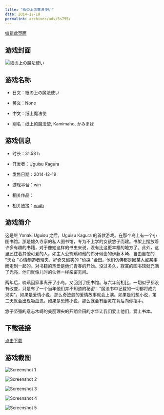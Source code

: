 ```yaml
---
title: "紙の上の魔法使い"
date: 2014-12-19
permalink: archives/adv/5s795/
---
```

[编辑此页面](https://github.com/ACG-3/ADV3-source/blob/main/source/_posts/%E6%B0%B4%E8%91%AC%E9%8A%80%E8%B2%A8%E3%81%AE%E3%82%A4%E3%82%B9%E3%83%88%E3%83%AA%E3%82%A2.md)

## 游戏封面

![紙の上の魔法使い](https://pan.timero.xyz/d/onedrive/img_lib_001/%E6%B0%B4%E8%91%AC%E9%8A%80%E8%B2%A8%E3%81%AE%E3%82%A4%E3%82%B9%E3%83%88%E3%83%AA%E3%82%A2_cover.avif)


## 游戏名称

- 日文：紙の上の魔法使い
- 英文：None
- 中文：纸上魔法使

- 别名：纸上的魔法使, Kamimaho, かみまほ


## 游戏信息

- 时长：31.58 h
- 开发者：Uguisu Kagura
- 发售日期：2014-12-19
- 游戏平台：win
- 相关作品：

- 相关链接：[vndb](https://vndb.org/v15871)


## 游戏简介

这是继 Yonaki Uguisu 之后，Uguisu Kagura 的首款游戏。在那个岛上有一个小图书馆。那是雄久寺家的私人图书馆，专为不上学的女孩悠子而建。书架上摆放着许多有趣的书籍，对于像她这样的书虫来说，没有比这更幸福的地方了。此外，这里还住着其他可爱的人，如主人公琉璃和他的伶牙俐齿的伊藤木崎、自由自在的 "天女 "心情制造者理央、好奇又诚实的 "侦探 "金田。他们仿佛都是因某人或某事而走到一起的。对书籍的热爱是他们青春的开始。没过多久，寂寞的图书馆就充满了光亮，他们就像儿时的伙伴一样亲密无间。

两年后，琉璃因家事离开了小岛，又回到了图书馆。与六年前相比，一切似乎都没有改变，只是有了一个当年他们并不知道的秘密："魔法书中记载的一切都将成为现实"。如果是爱情小说，那么奇迹般的爱情故事就会上演。如果是幻想小说，第二天就会出现吸血鬼。如果是恐怖小说，那么就会有幽灵在背后向你招手。

悠子坚强的意志木崎的美丽理央的开朗金田的才华让我们爱上他们，爱上书本。




## 下载链接

[点击下载](https://pan.timero.xyz/onedrive/adv_lib_001/%E6%B0%B4%E8%91%AC%E9%8A%80%E8%B2%A8%E3%81%AE%E3%82%A4%E3%82%B9%E3%83%88%E3%83%AA%E3%82%A2)


## 游戏截图


![Screenshot 1](https://pan.timero.xyz/d/onedrive/img_lib_001/%E6%B0%B4%E8%91%AC%E9%8A%80%E8%B2%A8%E3%81%AE%E3%82%A4%E3%82%B9%E3%83%88%E3%83%AA%E3%82%A2_Screenshot_1.avif)

![Screenshot 2](https://pan.timero.xyz/d/onedrive/img_lib_001/%E6%B0%B4%E8%91%AC%E9%8A%80%E8%B2%A8%E3%81%AE%E3%82%A4%E3%82%B9%E3%83%88%E3%83%AA%E3%82%A2_Screenshot_2.avif)

![Screenshot 3](https://pan.timero.xyz/d/onedrive/img_lib_001/%E6%B0%B4%E8%91%AC%E9%8A%80%E8%B2%A8%E3%81%AE%E3%82%A4%E3%82%B9%E3%83%88%E3%83%AA%E3%82%A2_Screenshot_3.avif)

![Screenshot 4](https://pan.timero.xyz/d/onedrive/img_lib_001/%E6%B0%B4%E8%91%AC%E9%8A%80%E8%B2%A8%E3%81%AE%E3%82%A4%E3%82%B9%E3%83%88%E3%83%AA%E3%82%A2_Screenshot_4.avif)

![Screenshot 5](https://pan.timero.xyz/d/onedrive/img_lib_001/%E6%B0%B4%E8%91%AC%E9%8A%80%E8%B2%A8%E3%81%AE%E3%82%A4%E3%82%B9%E3%83%88%E3%83%AA%E3%82%A2_Screenshot_5.avif)

